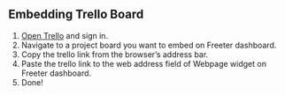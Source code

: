 ## Embedding Trello Board

1. <a href="{{ curItem.homeUrl|e }}" rel="nofollow" target="_blank">Open Trello</a> and sign in.
2. Navigate to a project board you want to embed on Freeter dashboard.
3. Copy the trello link from the browser’s address bar.
4. Paste the trello link to the web address field of Webpage widget on Freeter dashboard.
5. Done!
